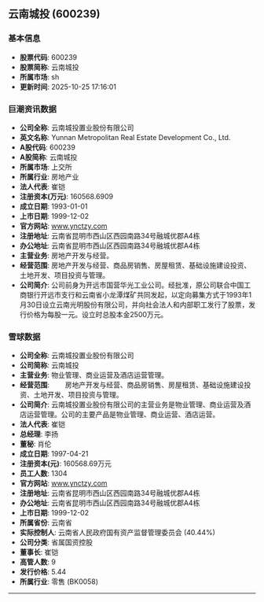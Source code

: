 ## 云南城投 (600239)

### 基本信息

- **股票代码**: 600239
- **股票简称**: 云南城投
- **所属市场**: sh
- **更新时间**: 2025-10-25 17:16:01

### 巨潮资讯数据

- **公司全称**: 云南城投置业股份有限公司
- **英文名称**: Yunnan Metropolitan Real Estate Development Co., Ltd.
- **A股代码**: 600239
- **A股简称**: 云南城投
- **所属市场**: 上交所
- **所属行业**: 房地产业
- **法人代表**: 崔铠
- **注册资本(万元)**: 160568.6909
- **成立日期**: 1993-01-01
- **上市日期**: 1999-12-02
- **官方网站**: www.ynctzy.com
- **注册地址**: 云南省昆明市西山区西园南路34号融城优郡A4栋
- **办公地址**: 云南省昆明市西山区西园南路34号融城优郡A4栋
- **主营业务**: 房地产开发与经营。
- **经营范围**: 房地产开发与经营、商品房销售、房屋租赁、基础设施建设投资、土地开发、项目投资与管理。
- **公司简介**: 公司前身为开远市国营华光工业公司。经批准，原公司联合中国工商银行开远市支行和云南省小龙潭煤矿共同发起，以定向募集方式于1993年1月30日设立云南光明股份有限公司，并向社会法人和内部职工发行了股票，发行价格为每股一元。设立时总股本金2500万元。

### 雪球数据

- **公司全称**: 云南城投置业股份有限公司
- **公司简称**: 云南城投
- **主营业务**: 物业管理、商业运营及酒店运营管理。
- **经营范围**: 　　房地产开发与经营、商品房销售、房屋租赁、基础设施建设投资、土地开发、项目投资与管理。
- **公司简介**: 云南城投置业股份有限公司的主营业务是物业管理、商业运营及酒店运营管理。公司的主要产品是物业管理、商业运营、酒店运营。
- **法人代表**: 崔铠
- **总经理**: 李扬
- **董秘**: 肖伦
- **成立日期**: 1997-04-21
- **注册资本(元)**: 160568.69万元
- **员工人数**: 1304
- **官方网站**: www.ynctzy.com
- **注册地址**: 云南省昆明市西山区西园南路34号融城优郡A4栋
- **办公地址**: 云南省昆明市西山区西园南路34号融城优郡A4栋
- **上市日期**: 1999-12-02
- **所属省份**: 云南省
- **实际控制人**: 云南省人民政府国有资产监督管理委员会 (40.44%)
- **公司分类**: 省属国资控股
- **董事长**: 崔铠
- **高管人数**: 9
- **发行价格**: 5.44
- **所属行业**: 零售 (BK0058)

---